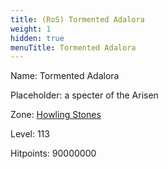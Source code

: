 ```yaml
---
title: (RoS) Tormented Adalora
weight: 1
hidden: true
menuTitle: Tormented Adalora
---
```


Name: Tormented Adalora

Placeholder: a specter of the Arisen

Zone: [Howling Stones](/en/ros/exploration/howling_stones)

Level: 113

Hitpoints: 90000000